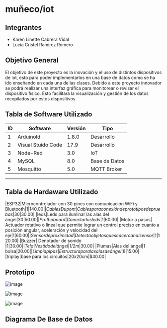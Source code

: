 # muñeco/iot

## Integrantes
- Karen Linette Cabrera Vidal
- Lucia Cristel Ramirez Romero

## Objetivo General
El objetivo de este proyecto es la inovación y el uso de distintos dispositivos de iot, esto para 
poder implementarlos en una base de datos como se ha ido enseñando en cada una de las clases.
Debido a este proyecto innovador se podrá realizar una interfaz gráfica para monitorear o revisar
el dispositivo físico. Esto facilitará la visualización y gestión de los datos recopilados por estos
dispositivos.

## Tabla de Software Utilizado

| ID  |   Software        |   Versión   |    Tipo       |
| --- |-------------------|-------------|---------------|
|  1  | ArduinoId         |    1.8.0    | Desarrollo    |
|  2  | Visual Stuido Code|    17.9     | Desarrollo    |
|  3  | Node-Red          |    3.0      | IoT           |
|  4  | MySQL             |    8.0      | Base de Datos |
|  5  | Mosquitto         |    5.0      | MQTT Broker   |
---------------------------------------------------------

## Tabla de Hardaware Utilizado

|ESP32|Microcontrolador con 30 pines con comunicación WiFi y Bluetooth|1|$140.00|
|Cables Dupont|Cables para conexión de prototipos de pruebas|30|$30.00|
|leds|Leds para iluminar las alas del ángel|30|$50.00|
|Prothoboard|Conectar los leds|1|$60.00|
|Motor a pasos|	Actuador rotativo o lineal que permite lograr un control preciso en cuanto a posición angular, aceleración y velocidad del eje|1|$60.00|
|Sensor de proximidad|Detecta objetos que se acercan al sensor|1|$120.00|
|Buzzer| Denotador de sonido |1|$30.00|
|Tela|Vestido del ángel|1/2m|$30.00|
|Plumas|Alas del ángel|1 bolsa|$20.00|
|Limpiapipas|Estructura para las alas de ángel|8|$15.00|
|triplay|base para los circuitos|20x20cm|$40.00|

## Prototipo
![image](https://github.com/111linblink/mu-eco-iot/assets/146273461/a40c5bcb-7630-4204-9ba3-4347590207f5)

![image](https://github.com/111linblink/mu-eco-iot/assets/146273461/171d6877-94f5-4fb9-bc22-61860105d6a8)

![image](https://github.com/111linblink/mu-eco-iot/assets/146273461/1b35969f-5f7f-440b-a42a-c211cfa67b9c)

## Diagrama De Base de Datos




